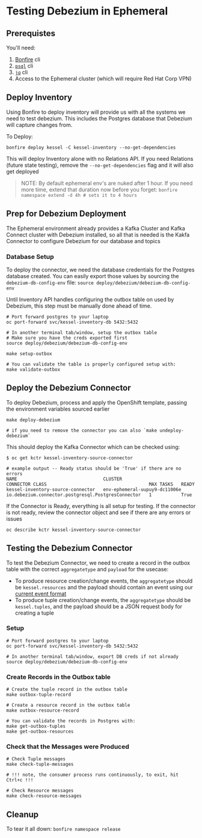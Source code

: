 # Testing Debezium in Ephemeral

## Prerequistes
You'll need:
1) [Bonfire](https://github.com/RedHatInsights/bonfire?tab=readme-ov-file#installing-locally) cli
2) [`psql`](https://www.postgresql.org/download/) cli
3) [`jq`](https://github.com/jqlang/jq?tab=readme-ov-file#installation) cli
4) Access to the Ephemeral cluster (which will require Red Hat Corp VPN)

## Deploy Inventory

Using Bonfire to deploy inventory will provide us with all the systems we need to test debezium. This includes the Postgres database that Debezium will capture changes from.

To Deploy:

`bonfire deploy kessel -C kessel-inventory --no-get-dependencies`

This will deploy Inventory alone with no Relations API. If you need Relations (future state testing), remove the `--no-get-dependencies` flag and it will also get deployed

> NOTE: By default ephemeral env's are nuked after 1 hour.
> If you need more time, extend that duration now before you forget: `bonfire namespace extend -d 4h # sets it to 4 hours`

## Prep for Debezium Deployment

The Ephemeral environment already provides a Kafka Cluster and Kafka Connect cluster with Debezium installed, so all that is needed is the Kakfa Connector to configure Debezium for our database and topics

### Database Setup

To deploy the connector, we need the database credentials for the Postgres database created. You can easily export those values by sourcing the `debezium-db-config-env` file: `source deploy/debezium/debezium-db-config-env`

Until Inventory API handles configuring the outbox table on used by Debezium, this step must be manually done ahead of time.

```shell
# Port forward postgres to your laptop
oc port-forward svc/kessel-inventory-db 5432:5432

# In another terminal tab/window, setup the outbox table
# Make sure you have the creds exported first
source deploy/debezium/debezium-db-config-env

make setup-outbox

# You can validate the table is properly configured setup with:
make validate-outbox
```

## Deploy the Debezium Connector

To deploy Debezium, process and apply the OpenShift template, passing the environment variables sourced earlier

```shell
make deploy-debezium

# if you need to remove the connector you can also `make undeploy-debezium`
```

This should deploy the Kafka Connector which can be checked using:

```shell
$ oc get kctr kessel-inventory-source-connector

# example output -- Ready status should be 'True' if there are no errors
NAME                                CLUSTER                         CONNECTOR CLASS                                      MAX TASKS   READY
kessel-inventory-source-connector   env-ephemeral-uupuy9-dc11006e   io.debezium.connector.postgresql.PostgresConnector   1           True
```

If the Connector is Ready, everything is all setup for testing. If the connector is not ready, review the connector object and see if there are any errors or issues

```shell
oc describe kctr kessel-inventory-source-connector
```

## Testing the Debezium Connector

To test the Debezium Connector, we need to create a record in the outbox table with the correct `aggregatetype` and `payload` for the usecase:
* To produce resource creation/change events, the `aggregatetype` should be `kessel.resources` and the payload should contain an event using our [current event format](https://github.com/project-kessel/inventory-api/blob/4e924e0a731501c51dc523821f66070e3595d4f0/internal/eventing/api/event.go#L13)
* To produce tuple creation/change events, the `aggregatetype` should be `kessel.tuples`, and the payload should be a JSON request body for creating a tuple

### Setup

```shell
# Port forward postgres to your laptop
oc port-forward svc/kessel-inventory-db 5432:5432

# In another terminal tab/window, export DB creds if not already
source deploy/debezium/debezium-db-config-env
```

### Create Records in the Outbox table

```shell
# Create the tuple record in the outbox table
make outbox-tuple-record

# Create a resource record in the outbox table
make outbox-resource-record

# You can validate the records in Postgres with:
make get-outbox-tuples
make get-outbox-resources
```

### Check that the Messages were Produced

```shell
# Check Tuple messages
make check-tuple-messages

# !!! note, the consumer process runs continuously, to exit, hit Ctrl+c !!!

# Check Resource messages
make check-resource-messages
```

## Cleanup

To tear it all down: `bonfire namespace release`

